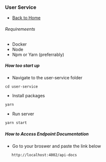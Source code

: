 ### User Service

- [Back to Home](/README.md)

###### Requiremeents

- Docker
- Node
- Npm or Yarn (preferrably)

##### How too start up

- Navigate to the user-service folder

```cms
cd user-service
```

- Install packages

```cmd
yarn
```

- Run server

```cmd
yarn start
```

##### How to Access Endpoint Documentation

- Go to your broswer and paste the link below

```cmd
   http://localhost:4002/api-docs
```
